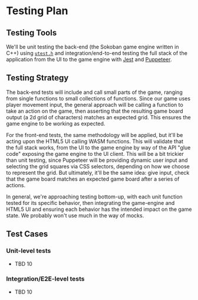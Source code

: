 # Testing Plan

## Testing Tools

We'll be unit testing the back-end (the Sokoban game engine written in C++) using [`utest.h`](https://github.com/sheredom/utest.h) and integration/end-to-end testing the full stack of the application from the UI to the game engine with [Jest](https://jestjs.io/) and [Puppeteer](https://github.com/puppeteer/puppeteer).

## Testing Strategy

The back-end tests will include and call small parts of the game, ranging from single functions to small collections of functions. Since our game uses player movement input, the general approach will be calling a function to take an action on the game, then asserting that the resulting game board output (a 2d grid of characters) matches an expected grid. This ensures the game engine to be working as expected.

For the front-end tests, the same methodology will be applied, but it'll be acting upon the HTML5 UI calling WASM functions. This will validate that the full stack works, from the UI to the game engine by way of the API "glue code" exposing the game engine to the UI client. This will be a bit trickier than unit testing, since Puppeteer will be providing dynamic user input and selecting the grid squares via CSS selectors, depending on how we choose to represent the grid. But ultimately, it'll be the same idea: give input, check that the game board matches an expected game board after a series of actions.

In general, we're approaching testing bottom-up, with each unit function tested for its specific behavior, then integrating the game-engine and HTML5 UI and ensuring each behavior has the intended impact on the game state. We probably won't use much in the way of mocks.

## Test Cases

### Unit-level tests

- TBD 10

### Integration/E2E-level tests

- TBD 10
